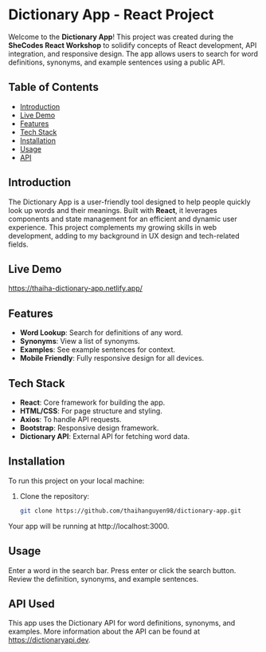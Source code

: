 # Dictionary App - React Project

Welcome to the **Dictionary App**! This project was created during the **SheCodes React Workshop** to solidify concepts of React development, API integration, and responsive design. The app allows users to search for word definitions, synonyms, and example sentences using a public API.

## Table of Contents

- [Introduction](#introduction)
- [Live Demo](#live-demo)
- [Features](#features)
- [Tech Stack](#tech-stack)
- [Installation](#installation)
- [Usage](#usage)
- [API](#api-used)

## Introduction

The Dictionary App is a user-friendly tool designed to help people quickly look up words and their meanings. Built with **React**, it leverages components and state management for an efficient and dynamic user experience. This project complements my growing skills in web development, adding to my background in UX design and tech-related fields.

## Live Demo
https://thaiha-dictionary-app.netlify.app/

## Features

- **Word Lookup**: Search for definitions of any word.
- **Synonyms**: View a list of synonyms.
- **Examples**: See example sentences for context.
- **Mobile Friendly**: Fully responsive design for all devices.

## Tech Stack

- **React**: Core framework for building the app.
- **HTML/CSS**: For page structure and styling.
- **Axios**: To handle API requests.
- **Bootstrap**: Responsive design framework.
- **Dictionary API**: External API for fetching word data.

## Installation

To run this project on your local machine:

1. Clone the repository:

   ```bash
   git clone https://github.com/thaihanguyen98/dictionary-app.git

Your app will be running at http://localhost:3000.

## Usage
Enter a word in the search bar.
Press enter or click the search button.
Review the definition, synonyms, and example sentences.

## API Used
This app uses the Dictionary API for word definitions, synonyms, and examples. More information about the API can be found at https://dictionaryapi.dev.


